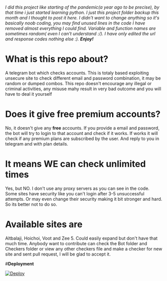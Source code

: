 _I did this project like starting of the pandemic(a year ago to be precise), by that time i just started learning python. I just this project folder backup this month and I thought to post it here. I didn't want to change anything so it's basically noob coding, you may find unused lines in the code I have removed almost everything I could find. Variable and function names are sometimes random( even I can't understand :/). I have only edited the url and response codes nothing else :). **Enjoy!**_


# What is this repo about?
A telegram bot which checks accounts. This is totaly based exploiting unsecure site to check different email and password combination, it may be random or dumped combos. This repo doesn't encourage any illegal or criminal activities, any misuse mahy result in very bad outcome and you will have to deal it yourself
# Does it give free premium accounts?
No, it doesn't give any **free** accounts. If you provide a email and password, the bot will try to login to that account and check if it works. If works it will check 
if any premium plans are subscribed by the user. And reply to you in telegram and with plan details.

# It means WE can check unlimited times
Yes, but NO. I don't use any proxy servers as you can see in the code. Some sites have security like you can't login after 3-5 unsuccessful attempts. Or may even change their security making it bit stronger and hard. So its better not to do so.

# Available sites are
Altbalaji, Hoichoi, Voot and Zee 5. Could easily expand but don't have that much time. Anybody want to contribute can check the Bot folder and Checkers folder or view any other checkers file and make a checker for new site and sent pull request, I will be glad to accept it.

#**Deployment**


[![Deploy](https://www.herokucdn.com/deploy/button.svg)](https://heroku.com/deploy)
